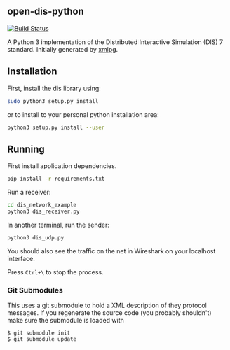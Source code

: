 ## open-dis-python

[![Build Status](https://travis-ci.org/open-dis/open-dis-python.svg?branch=master)](https://travis-ci.org/open-dis/open-dis-python)

A Python 3 implementation of the Distributed Interactive Simulation (DIS) 7 standard.
Initially generated by [xmlpg](https://github.com/open-dis/xmlpg).

## Installation

First, install the dis library using:

```bash
sudo python3 setup.py install
```

or to install to your personal python installation area:

```bash
python3 setup.py install --user
```

## Running

First install application dependencies.

```bash
pip install -r requirements.txt
```

Run a receiver:

```bash
cd dis_network_example 
python3 dis_receiver.py
```

In another terminal, run the sender:

```bash
python3 dis_udp.py
```

You should also see the traffic on the net in Wireshark on your localhost interface.

Press `Ctrl+\` to stop the process.

### Git Submodules

This uses a git submodule to hold a XML description of they protocol messages. If
you regenerate the source code (you probably shouldn't) make sure the submodule
is loaded with

```
$ git submodule init
$ git submodule update
```
